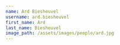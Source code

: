 ```yaml
---
name: Ard Biesheuvel
username: ard.biesheuvel
first_name: Ard
last_name: Biesheuvel
image_path: /assets/images/people/ard.jpg
---
```

